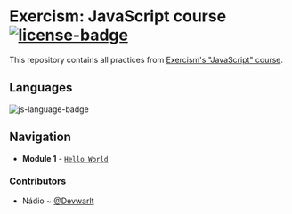 # Exercism: JavaScript course [![license-badge]][license]
This repository contains all practices from [Exercism's "JavaScript" course][exercism-js-course].

## Languages
![js-language-badge]

## Navigation
- **Module 1** - [`Hello World`][module-1]

### Contributors
- Nádio ~ [@Devwarlt][nadio-ref]

[nadio-ref]: https://github.com/Devwarlt

[js-language-badge]: https://img.shields.io/badge/JavaScript-black?logo=javascript&style=plastic

[license-badge]: https://img.shields.io/badge/License-WTFPL-black?style=plastic
[license]: /LICENSE

[exercism-js-course]: https://exercism.io/tracks/javascript

[module-1]: /Js.Module1
